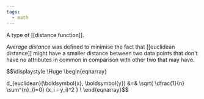 ```yaml
---
tags:
  - math
---
```

A type of [[distance function]]. 

*Average distance* was defined to minimise the fact that [[euclidean distance]] might have a smaller distance between two data points that don't have no attributes in common in comparison with other two that may have.

$$\displaystyle \Huge \begin{eqnarray} 

d_{euclidean}(\boldsymbol{x}, \boldsymbol{y}) &=&
\sqrt{
\dfrac{1}{n}
\sum^{n}_{i=0} (x_i - y_i)^2
} \\
\end{eqnarray}$$
